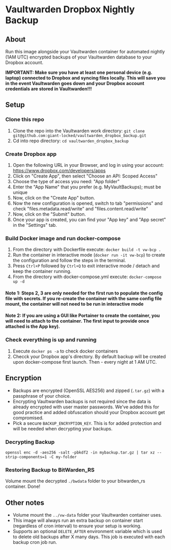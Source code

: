 # Vaultwarden Dropbox Nightly Backup

## About
Run this image alongside your Vaultwarden container for automated nightly (1AM UTC) encrypted backups of your Vaultwarden database to your Dropbox account.

**IMPORTANT: Make sure you have at least one personal device (e.g. laptop) connected to Dropbox and syncing files locally. This will save you in the event Vaultwarden goes down and your Dropbox account credentials are stored in Vaultwarden!!!**

## Setup

### Clone this repo
1. Clone the repo into the Vaultwarden work directory: `git clone git@github.com:giant-locked/vaultwarden_dropbox_backup.git`
2. Cd into repo directory: `cd vaultwarden_dropbox_backup`

### Create Dropbox app
1. Open the following URL in your Browser, and log in using your account: https://www.dropbox.com/developers/apps
2. Click on "Create App", then select "Choose an API: Scoped Access"
3. Choose the type of access you need: "App folder"
4. Enter the "App Name" that you prefer (e.g. MyVaultBackups); must be unique
5. Now, click on the "Create App" button.
6. Now the new configuration is opened, switch to tab "permissions" and check "files.metadata.read/write" and "files.content.read/write"
7. Now, click on the "Submit" button.
8. Once your app is created, you can find your "App key" and "App secret" in the "Settings" tab.

### Build Docker image and run docker-compose
1. From the directory with Dockerfile execute: `docker build -t vw-bcp .`
2. Run the container in interactive mode (`docker run -it vw-bcp`) to create the configuration and follow the steps in the terminal. 
3. Press `Ctrl+P` followed by `Ctrl+Q` to exit interactive mode / detach and keep the container running.
4. From the directory with docker-compose.yml execute: `docker-compose up -d`
#### Note 1: Steps 2, 3 are only needed for the first run to populate the config file with secrets. If you re-create the container with the same config file mount, the container will not need to be run in interactive mode
#### Note 2: If you are using a GUI like Portainer to create the container, you will need to attach to the container. The first input to provide once attached is the App key).

### Check everything is up and running
1. Execute `docker ps -a` to check docker containers
2. Checck your Dropbox app's directory. By default backup will be created upon docker-compose first launch. Then - every night at 1 AM UTC.

## Encryption

- Backups are encrypted (OpenSSL AES256) and zipped (`.tar.gz`) with a passphrase of your choice.
- Encrypting Vaultwarden backups is not required since the data is already encrypted with user master passwords. We've added this for good practice and added obfuscation should your Dropbox account get compromised.
- Pick a secure `BACKUP_ENCRYPTION_KEY`. This is for added protection and will be needed when decrypting your backups.


### Decrypting Backup
`openssl enc -d -aes256 -salt -pbkdf2 -in mybackup.tar.gz | tar xz --strip-components=1 -C my-folder`

### Restoring Backup to BitWarden_RS
Volume mount the decrypted `./bwdata` folder to your bitwarden_rs container. Done!

## Other notes
- Volume mount the `../vw-data` folder your Vaultwarden container uses.
- This image will always run an extra backup on container start (regardless of cron interval) to ensure your setup is working.
- Supports an optional `DELETE_AFTER` environment variable which is used to delete old backups after X many days. This job is executed with each backup cron job run.
